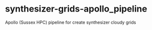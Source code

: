 # synthesizer-grids-apollo_pipeline
Apollo (Sussex HPC) pipeline for create synthesizer cloudy grids
